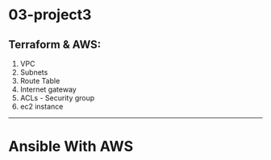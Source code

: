 # 03-project3
## Terraform & AWS:
1.  VPC
2. Subnets
3. Route Table
4. Internet gateway
5. ACLs - Security group
6. ec2 instance
***
# Ansible With AWS